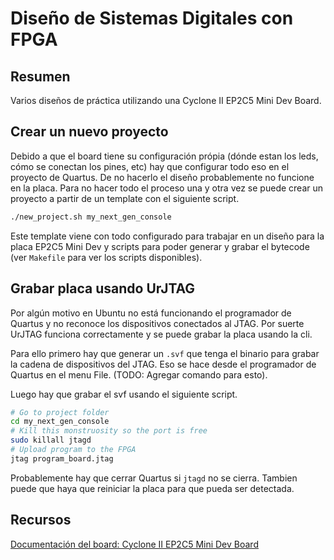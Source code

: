 # Diseño de Sistemas Digitales con FPGA

## Resumen

Varios diseños de práctica utilizando una Cyclone II EP2C5 Mini Dev Board.

## Crear un nuevo proyecto

Debido a que el board tiene su configuración própia (dónde estan los leds, cómo
se conectan los pines, etc) hay que configurar todo eso en el proyecto de
Quartus. De no hacerlo el diseño probablemente no funcione en la placa. Para no
hacer todo el proceso una y otra vez se puede crear un proyecto a partir de un
template con el siguiente script.

```bash
./new_project.sh my_next_gen_console
```

Este template viene con todo configurado para trabajar en un diseño para la
placa EP2C5 Mini Dev y scripts para poder generar y grabar el bytecode (ver
`Makefile` para ver los scripts disponibles).


## Grabar placa usando UrJTAG

Por algún motivo en Ubuntu no está funcionando el programador de Quartus y no
reconoce los dispositivos conectados al JTAG. Por suerte UrJTAG funciona
correctamente y se puede grabar la placa usando la cli.

Para ello primero hay que generar un `.svf` que tenga el binario para grabar la
cadena de dispositivos del JTAG. Eso se hace desde el programador de Quartus en
el menu File. (TODO: Agregar comando para esto).

Luego hay que grabar el svf usando el siguiente script.

```bash
# Go to project folder
cd my_next_gen_console
# Kill this monstruosity so the port is free
sudo killall jtagd
# Upload program to the FPGA
jtag program_board.jtag
```

Probablemente hay que cerrar Quartus si `jtagd` no se cierra. Tambien puede que
haya que reiniciar la placa para que pueda ser detectada.


## Recursos

[Documentación del board: Cyclone II EP2C5 Mini Dev Board](http://land-boards.com/blwiki/index.php?title=Cyclone_II_EP2C5_Mini_Dev_Board)

